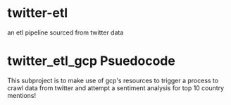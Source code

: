 # twitter-etl

an etl pipeline sourced from twitter data

# twitter_etl_gcp Psuedocode

This subproject is to make use of gcp's resources to trigger a process to crawl data from twitter and attempt a sentiment analysis
for top 10 country mentions!
